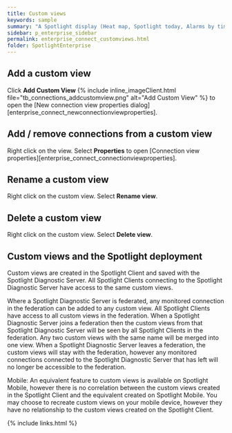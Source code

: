 ```yaml
---
title: Custom views
keywords: sample
summary: "A Spotlight display (Heat map, Spotlight today, Alarms by time or Alarm log) can be filtered to the connections in the custom view. Create as many custom views as makes sense to your enterprise."
sidebar: p_enterprise_sidebar
permalink: enterprise_connect_customviews.html
folder: SpotlightEnterprise
---
```




## Add a custom view

Click **Add Custom View** {% include inline_imageClient.html file="tb_connections_addcustomview.png" alt="Add Custom View" %}  to open the [New connection view properties dialog][enterprise_connect_newconnectionviewproperties].

## Add / remove connections from a custom view

Right click on the view. Select **Properties** to open [Connection view properties][enterprise_connect_connectionviewproperties].

## Rename a custom view

Right click on the custom view. Select **Rename view**.

## Delete a custom view

Right click on the custom view. Select **Delete view**.

## Custom views and the Spotlight deployment

Custom views are created in the Spotlight Client and saved with the Spotlight Diagnostic Server. All Spotlight Clients connecting to the Spotlight Diagnostic Server have access to the same custom views.

Where a Spotlight Diagnostic Server is federated, any monitored connection in the federation can be added to any custom view. All Spotlight Clients have access to all custom views in the federation. When a Spotlight Diagnostic Server joins a federation then the custom views from that Spotlight Diagnostic Server will be seen by all Spotlight Clients in the federation. Any two custom views with the same name will be merged into one view. When a Spotlight Diagnostic Server leaves a federation, the custom views will stay with the federation, however any monitored connections connected to the Spotlight Diagnostic Server that has left will no longer be accessible to the federation.

Mobile: An equivalent feature to custom views is available on Spotlight Mobile, however there is no correlation between the custom views created in the Spotlight Client and the equivalent created on Spotlight Mobile. You may choose to recreate custom views on your mobile device, however they have no relationship to the custom views created on the Spotlight Client.

{% include links.html %}
